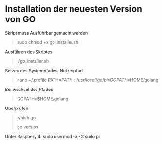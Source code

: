 # Installation der neuesten Version von GO

Skript muss Ausführbar gemacht werden
> sudo chmod +x go_installer.sh

Ausführen des Skriptes
> ./go_installer.sh

Setzen des Systempfades: Nutzerpfad
> nano ~/.profile
PATH=$PATH:/usr/local/go/bin
GOPATH=$HOME/golang

Bei wechsel des Pfades
> GOPATH=$HOME/golang

Überprüfen
> which go
> 
> go version

Unter Raspbery 4:
sudo usermod -a -G sudo pi

